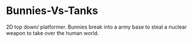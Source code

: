 # Bunnies-Vs-Tanks
2D top down/ platformer. Bunnies break into a army base to steal a nuclear weapon to take over the human world.
